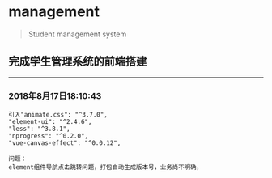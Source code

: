 # management

> Student management system

## 完成学生管理系统的前端搭建
---
### 2018年8月17日18:10:43
    引入"animate.css": "^3.7.0",
    "element-ui": "^2.4.6",
    "less": "^3.8.1",
    "nprogress": "^0.2.0",
    "vue-canvas-effect": "^0.0.12",

    问题：
    element组件导航点击跳转问题，打包自动生成版本号，业务尚不明确，
